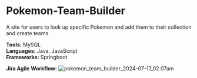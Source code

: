 # Pokemon-Team-Builder
A site for users to look up specific Pokemon and add them to their collection and create teams.

**Tools:** MySQL  
**Languages:** Java, JavaScript  
**Frameworks:** Springboot  

**Jira Agile Workflow:**
![pokemon_team_builder_2024-07-17_02 07am](https://github.com/user-attachments/assets/9143fccc-5938-49f7-91cb-e3f4f4da3466)
